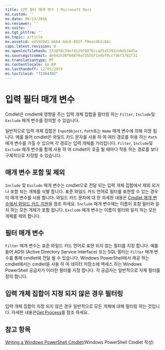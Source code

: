 ```yaml
---
title: 입력 필터 매개 변수 | Microsoft Docs
ms.custom: ''
ms.date: 09/13/2016
ms.reviewer: ''
ms.suite: ''
ms.tgt_pltfrm: ''
ms.topic: article
ms.assetid: e45929d1-bbb4-4dc6-892f-f9eacdb1c84c
caps.latest.revision: 8
ms.openlocfilehash: 553878c34e74129f9876cca25a5393cb0d53445a
ms.sourcegitcommit: debd2b38fb8070a7357bf1a4bf9cc736f3702f31
ms.translationtype: MT
ms.contentlocale: ko-KR
ms.lasthandoff: 12/05/2019
ms.locfileid: "72364392"
---
```

# <a name="input-filter-parameters"></a>입력 필터 매개 변수

Cmdlet은 cmdlet에 영향을 주는 입력 개체 집합을 필터링 하는 `Filter`, `Include`및 `Exclude` 매개 변수를 정의할 수 있습니다.

일반적으로 입력 개체 집합은 `InputObject`, `Path`또는 `Name` 매개 변수에 의해 지정 됩니다. 예를 들어 cmdlet은 와일드 카드 문자를 사용 하 여 여러 경로를 허용 하는 `Path` 매개 변수를 가질 수 있으며 각 경로는 입력 개체를 가리킵니다. `Filter`, `Include`및 `Exclude` 매개 변수를 함께 사용 하 여 cmdlet이 호출 될 때마다 작동 하는 경로를 보다 구체적으로 지정할 수 있습니다.

## <a name="include-and-exclude-parameters"></a>매개 변수 포함 및 제외

`Include` 및 `Exclude` 매개 변수는 cmdlet으로 전달 되는 입력 개체 집합에서 제외 되거나 포함 되는 개체를 식별 합니다. 표준 와일드 카드 언어로 필터를 표현할 수 있는 경우이 매개 변수를 사용 합니다. 와일드 카드 문자에 대 한 자세한 내용은 [Cmdlet 매개 변수에서 와일드 카드 지원](./supporting-wildcard-characters-in-cmdlet-parameters.md)을 참조 하세요. `Include` 매개 변수에는 이름이 포함 필터와 일치 하는 모든 개체가 포함 됩니다. `Exclude` 매개 변수는 이름이 필터와 일치 하는 모든 개체를 제외 합니다.

## <a name="filter-parameter"></a>필터 매개 변수

`Filter` 매개 변수는 표준 와일드 카드 언어로 표현 되지 않는 필터를 지정 합니다. 예를 들어 ADSI (Active Directory Service Interface) 또는 SQL 필터는 `Filter` 매개 변수를 통해 cmdlet에 전달 될 수 있습니다. Windows PowerShell에서 제공 하는 cmdlet에서는 cmdlet을 사용 하 여 데이터 저장소에 액세스 하는 Windows PowerShell 공급자가 이러한 필터를 지정 합니다. 각 공급자는 일반적으로 자체 필터를 정의 합니다.

## <a name="filtering-if-no-set-of-input-objects-is-specified"></a>입력 개체 집합이 지정 되지 않은 경우 필터링

입력 개체 집합이 지정 되지 않은 경우 일반적으로 모든 개체에 대해 필터링 하는 것입니다. 자세한 내용은[Get Process](/powershell/module/Microsoft.PowerShell.Management/Get-Process)를 참조 하세요.

## <a name="see-also"></a>참고 항목

[Writing a Windows PowerShell Cmdlet](./writing-a-windows-powershell-cmdlet.md)(Windows PowerShell Cmdlet 작성)